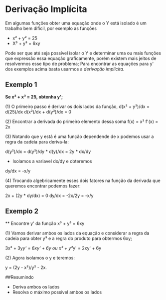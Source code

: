 # Derivação Implícita

Em algumas funções obter uma equação onde o Y está isolado é um trabalho bem dificil, por exemplo as funções

* x² + y² = 25
* X³ + y³ = 6xy

Pode ser que até seja possível isolar o Y e determinar uma ou mais funções que expressão essa equação graficamente, porém existem mais jeitos de resolvermos esse tipo de problema; Para encontrar as equações para y' dos exemplos acima basta usarmos a *derivação implicita*.

## Exemplo 1
**Se x² + x³ = 25, obtenha y';**

(1) O primeiro passo é derivar os dois lados da função,
d(x² + y²)/dx = d(25)/dx
d(x²)/dx + d(y²)/dx = 0 

(2) Encontrar a derivada do primeiro elemento dessa soma
f(x) = x²
f'(x) = 2x

(3) Notando que y está é uma função dependende de x podemos usar a regra da cadeia para deriva-la:
 
d(y²)/dx = d(y²)/dy * d(y)/dx = 2y * dx/dy

- Isolamos a variavel dx/dy e obteremos

dy/dx = -x/y

(4) Trocando algebricamente esses dois fatores na função da derivada que queremos encontrar podemos fazer:

2x + (2y * dy/dx) = 0
dy/dx = -2x/2y = -x/y

## Exemplo 2
** Encontre y' da função x³ + y³ = 6xy

(1) Vamos derivar ambos os lados da equação e considerar a regra da cadeia para obter y³ e a regra do produto para obtermos 6xy;

3x² + 3y*y' = 6xy' + 6y  ou x² + y²*y' = 2xy' + 6y

(2) Agora isolamos o y e teremos:

y = (2y - x²)/y² - 2x.

 



##Resumindo
- Deriva ambos os lados
- Resolva o máximo possivel ambos os lados 



